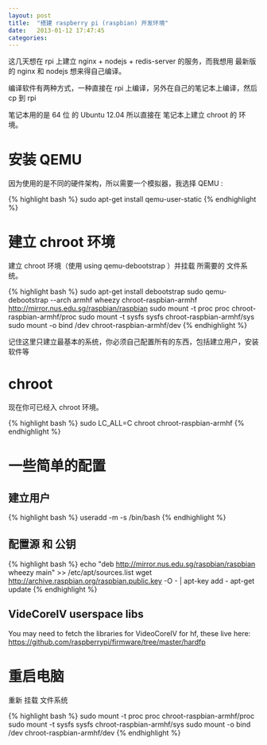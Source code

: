 ```yaml
---
layout: post
title:  "搭建 raspberry pi (raspbian) 开发环境"
date:   2013-01-12 17:47:45
categories:
---
```


这几天想在 rpi 上建立 nginx + nodejs + redis-server 的服务，而我想用 最新版的 nginx 和 nodejs 想来得自己编译。

编译软件有两种方式，一种直接在 rpi 上编译，另外在自己的笔记本上编译，然后 cp 到 rpi

笔记本用的是 64 位 的 Ubuntu 12.04 所以直接在 笔记本上建立 chroot 的 环境。

# 安装 QEMU

因为使用的是不同的硬件架构，所以需要一个模拟器，我选择 QEMU :

{% highlight bash %}
    sudo apt-get install qemu-user-static
{% endhighlight %}

# 建立 chroot 环境

建立 chroot 环境（使用 using qemu-debootstrap ）并挂载 所需要的 文件系统。

{% highlight bash %}
sudo apt-get install debootstrap
sudo qemu-debootstrap --arch armhf wheezy chroot-raspbian-armhf http://mirror.nus.edu.sg/raspbian/raspbian
sudo mount -t proc proc chroot-raspbian-armhf/proc
sudo mount -t sysfs sysfs chroot-raspbian-armhf/sys
sudo mount -o bind /dev chroot-raspbian-armhf/dev
{% endhighlight %}

记住这里只建立最基本的系统，你必须自己配置所有的东西，包括建立用户，安装软件等

# chroot

现在你可已经入 chroot 环境。

{% highlight bash %}
sudo LC_ALL=C chroot chroot-raspbian-armhf
{% endhighlight %}

# 一些简单的配置

## 建立用户

{% highlight bash %}
useradd -m -s /bin/bash <username>
{% endhighlight %}
## 配置源 和 公钥

{% highlight bash %}
echo "deb http://mirror.nus.edu.sg/raspbian/raspbian wheezy main" >> /etc/apt/sources.list
wget http://archive.raspbian.org/raspbian.public.key -O - | apt-key add -
apt-get update
{% endhighlight %}

## VideCoreIV userspace libs

You may need to fetch the libraries for VideoCoreIV for hf, these live here: https://github.com/raspberrypi/firmware/tree/master/hardfp

# 重启电脑

重新 挂载 文件系统

{% highlight bash %}
sudo mount -t proc proc chroot-raspbian-armhf/proc
sudo mount -t sysfs sysfs chroot-raspbian-armhf/sys
sudo mount -o bind /dev chroot-raspbian-armhf/dev
{% endhighlight %}
